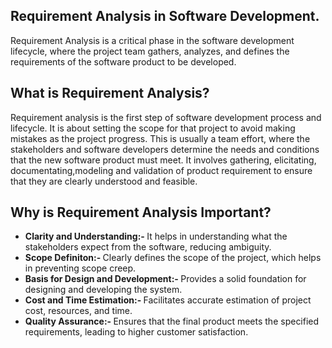 <section>
  <h1>Requirement Analysis in Software Development.</h1>

  <p>
    Requirement Analysis is a critical phase in the software development lifecycle, where the project team gathers, analyzes, and defines the requirements of the software product to be developed.
  </p>
</section>

<Section>
  <h2>What is Requirement Analysis?</h2>
  <p>
    Requirement analysis is the first step of software development process and lifecycle. It is about setting the scope for that project to avoid making mistakes as the project progress.
    This is usually a team effort, where the stakeholders and software developers determine the needs and conditions that the new software product must meet. It involves gathering, elicitating, documentating,modeling and validation of product requirement to ensure that they are clearly understood and feasible.

  </p>
</Section>


<section>
  <h2>Why is Requirement Analysis Important?</h2>
  <ul>
  <li>
  <strong>Clarity and Understanding:- </strong> 
  It helps in understanding what the stakeholders expect from the software, reducing ambiguity.
  </li>
  <li>
  <strong>Scope Definiton:- </strong> 
Clearly defines the scope of the project, which helps in preventing scope creep.
  </li>
  <li>
  <strong>Basis for Design and Development:- </strong> 
 Provides a solid foundation for designing and developing the system.
  </li>
  <li>
  <strong>Cost and Time Estimation:- </strong> 
 Facilitates accurate estimation of project cost, resources, and time.
  </li>
  <li>
  <strong>Quality Assurance:- </strong> 
 Ensures that the final product meets the specified requirements, leading to higher customer satisfaction.
  </li>
  </ul>
</section>
